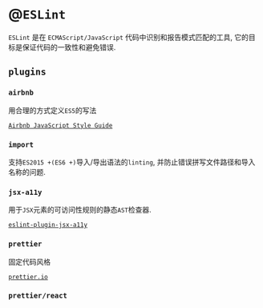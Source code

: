 # @`ESLint`

`ESLint` 是在 `ECMAScript/JavaScript` 代码中识别和报告模式匹配的工具, 它的目标是保证代码的一致性和避免错误.

## `plugins`

### `airbnb`

用合理的方式定义`ES5`的写法

[`Airbnb JavaScript Style Guide`](https://github.com/yuche/javascript)

### `import`

支持`ES2015 +(ES6 +)`导入/导出语法的`linting`, 并防止错误拼写文件路径和导入名称的问题.

### `jsx-a11y`

用于`JSX`元素的可访问性规则的静态`AST`检查器.

[`eslint-plugin-jsx-a11y`](https://github.com/evcohen/eslint-plugin-jsx-a11y)

### `prettier`

固定代码风格

[`prettier.io`](https://prettier.io/docs/en/options.html)

### `prettier/react`
